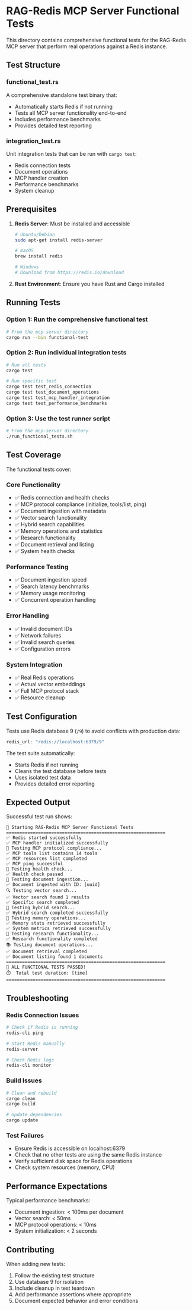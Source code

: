 # RAG-Redis MCP Server Functional Tests

This directory contains comprehensive functional tests for the RAG-Redis MCP server that perform real operations against a Redis instance.

## Test Structure

### functional_test.rs
A comprehensive standalone test binary that:
- Automatically starts Redis if not running
- Tests all MCP server functionality end-to-end
- Includes performance benchmarks
- Provides detailed test reporting

### integration_test.rs
Unit integration tests that can be run with `cargo test`:
- Redis connection tests
- Document operations
- MCP handler creation
- Performance benchmarks
- System cleanup

## Prerequisites

1. **Redis Server**: Must be installed and accessible
   ```bash
   # Ubuntu/Debian
   sudo apt-get install redis-server

   # macOS
   brew install redis

   # Windows
   # Download from https://redis.io/download
   ```

2. **Rust Environment**: Ensure you have Rust and Cargo installed

## Running Tests

### Option 1: Run the comprehensive functional test
```bash
# From the mcp-server directory
cargo run --bin functional-test
```

### Option 2: Run individual integration tests
```bash
# Run all tests
cargo test

# Run specific test
cargo test test_redis_connection
cargo test test_document_operations
cargo test test_mcp_handler_integration
cargo test test_performance_benchmarks
```

### Option 3: Use the test runner script
```bash
# From the mcp-server directory
./run_functional_tests.sh
```

## Test Coverage

The functional tests cover:

### Core Functionality
- ✅ Redis connection and health checks
- ✅ MCP protocol compliance (initialize, tools/list, ping)
- ✅ Document ingestion with metadata
- ✅ Vector search functionality
- ✅ Hybrid search capabilities
- ✅ Memory operations and statistics
- ✅ Research functionality
- ✅ Document retrieval and listing
- ✅ System health checks

### Performance Testing
- ✅ Document ingestion speed
- ✅ Search latency benchmarks
- ✅ Memory usage monitoring
- ✅ Concurrent operation handling

### Error Handling
- ✅ Invalid document IDs
- ✅ Network failures
- ✅ Invalid search queries
- ✅ Configuration errors

### System Integration
- ✅ Real Redis operations
- ✅ Actual vector embeddings
- ✅ Full MCP protocol stack
- ✅ Resource cleanup

## Test Configuration

Tests use Redis database 9 (`/9`) to avoid conflicts with production data:
```rust
redis_url: "redis://localhost:6379/9"
```

The test suite automatically:
- Starts Redis if not running
- Cleans the test database before tests
- Uses isolated test data
- Provides detailed error reporting

## Expected Output

Successful test run shows:
```
🚀 Starting RAG-Redis MCP Server Functional Tests
============================================================
✅ Redis started successfully
✅ MCP handler initialized successfully
🔌 Testing MCP protocol compliance...
✅ MCP tools list contains 14 tools
✅ MCP resources list completed
✅ MCP ping successful
🏥 Testing health check...
✅ Health check passed
📄 Testing document ingestion...
✅ Document ingested with ID: [uuid]
🔍 Testing vector search...
✅ Vector search found 1 results
✅ Specific search completed
🔀 Testing hybrid search...
✅ Hybrid search completed successfully
🧠 Testing memory operations...
✅ Memory stats retrieved successfully
✅ System metrics retrieved successfully
🔬 Testing research functionality...
✅ Research functionality completed
📚 Testing document operations...
✅ Document retrieval completed
✅ Document listing found 1 documents
============================================================
🎉 ALL FUNCTIONAL TESTS PASSED!
⏱️  Total test duration: [time]
============================================================
```

## Troubleshooting

### Redis Connection Issues
```bash
# Check if Redis is running
redis-cli ping

# Start Redis manually
redis-server

# Check Redis logs
redis-cli monitor
```

### Build Issues
```bash
# Clean and rebuild
cargo clean
cargo build

# Update dependencies
cargo update
```

### Test Failures
- Ensure Redis is accessible on localhost:6379
- Check that no other tests are using the same Redis instance
- Verify sufficient disk space for Redis operations
- Check system resources (memory, CPU)

## Performance Expectations

Typical performance benchmarks:
- Document ingestion: < 100ms per document
- Vector search: < 50ms
- MCP protocol operations: < 10ms
- System initialization: < 2 seconds

## Contributing

When adding new tests:
1. Follow the existing test structure
2. Use database 9 for isolation
3. Include cleanup in test teardown
4. Add performance assertions where appropriate
5. Document expected behavior and error conditions